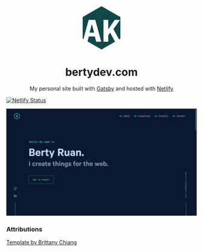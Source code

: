 <div align="center">
  <img alt="Logo" src="https://raw.githubusercontent.com/bchiang7/v4/main/src/images/logo.png" width="100" />
</div>
<h1 align="center">
  bertydev.com
</h1>
<p align="center">
  My personal site built with <a href="https://www.gatsbyjs.org/" target="_blank">Gatsby</a> and hosted with <a href="https://www.netlify.com/" target="_blank">Netlify</a>
</p>

[![Netlify Status](https://api.netlify.com/api/v1/badges/a7b39d77-3fd2-42bb-b31c-528628e1d1c3/deploy-status)](https://app.netlify.com/sites/classy-gelato-97d2df/deploys)

![demo](https://raw.githubusercontent.com/bertyruan/bertydev.com/main/static/og.png)

### Attributions

[Template by Brittany Chiang](https://github.com/bchiang7/v4)
